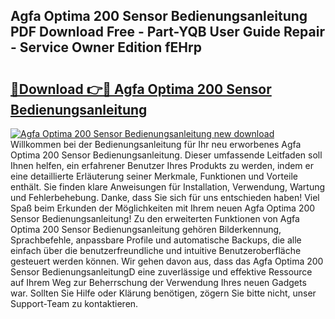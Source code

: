 ## Agfa Optima 200 Sensor Bedienungsanleitung PDF Download Free - Part-YQB User Guide Repair - Service Owner Edition fEHrp

# <h2><a href="http://df5m61h.blite.top/?on=Agfa+Optima+200+Sensor+Bedienungsanleitung">🔗Download 👉🔴 Agfa Optima 200 Sensor Bedienungsanleitung</a></h2>

[![Agfa Optima 200 Sensor Bedienungsanleitung new download](https://i.imgur.com/lujVjoI.png)](http://df5m61h.blite.top/?on=Agfa+Optima+200+Sensor+Bedienungsanleitung)
Willkommen bei der Bedienungsanleitung für Ihr neu erworbenes Agfa Optima 200 Sensor Bedienungsanleitung. Dieser umfassende Leitfaden soll Ihnen helfen, ein erfahrener Benutzer Ihres Produkts zu werden, indem er eine detaillierte Erläuterung seiner Merkmale, Funktionen und Vorteile enthält. Sie finden klare Anweisungen für Installation, Verwendung, Wartung und Fehlerbehebung. Danke, dass Sie sich für uns entschieden haben! Viel Spaß beim Erkunden der Möglichkeiten mit Ihrem neuen Agfa Optima 200 Sensor Bedienungsanleitung! Zu den erweiterten Funktionen von Agfa Optima 200 Sensor Bedienungsanleitung gehören Bilderkennung, Sprachbefehle, anpassbare Profile und automatische Backups, die alle einfach über die benutzerfreundliche und intuitive Benutzeroberfläche gesteuert werden können. Wir gehen davon aus, dass das Agfa Optima 200 Sensor BedienungsanleitungD eine zuverlässige und effektive Ressource auf Ihrem Weg zur Beherrschung der Verwendung Ihres neuen Gadgets war. Sollten Sie Hilfe oder Klärung benötigen, zögern Sie bitte nicht, unser Support-Team zu kontaktieren.
